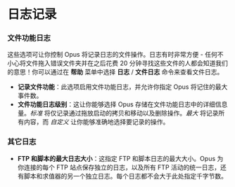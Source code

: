 # 日志记录

### 文件功能日志

这些选项可让你控制 Opus 将记录日志的文件操作。日志有时非常方便 - 任何不小心将文件拖入错误文件夹并在之后花费 20 分钟寻找这些文件的人都会知道我们的意思！你可以通过在 **帮助** 菜单中选择 **日志** / **文件日志** 命令来查看文件日志。

- **记录文件功能**：此选项启用文件功能日志，并允许你指定 Opus 将记住的最大事件数。
- **文件功能日志级别**：这让你能够选择 Opus 存储在文件功能日志中的详细信息量。*标准* 将仅记录通过拖放启动的拷贝和移动以及删除操作。*最大* 将记录所有内容，而 *自定义* 让你能够准确地选择要记录的操作。

### 其它日志

- **FTP 和脚本的最大日志大小**：这指定 FTP 和脚本日志的最大大小。Opus 为你连接的每个 FTP 站点保存独立的日志，以及所有 FTP 活动的统一日志，还有脚本和求值器的另一个独立日志。每个日志都不会大于此处指定千字节数。